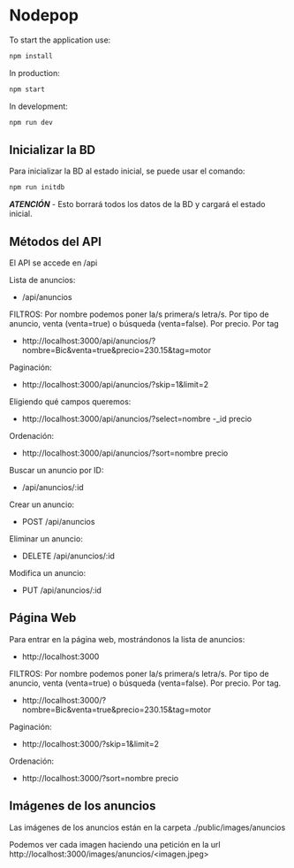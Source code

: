 # Nodepop

To start the application use:

```sh
npm install
```

In production:

```sh
npm start
```

In development:

```sh
npm run dev
```

## Inicializar la BD

Para inicializar la BD al estado inicial, se puede usar el comando:

```sh
npm run initdb
```

***ATENCIÓN*** - Esto borrará todos los datos de la BD y cargará el estado inicial.   

## Métodos del API

El API se accede en /api

Lista de anuncios:

- /api/anuncios

FILTROS:
Por nombre podemos poner la/s primera/s letra/s.
Por tipo de anuncio, venta (venta=true) o búsqueda (venta=false).
Por precio.
Por tag
- http://localhost:3000/api/anuncios/?nombre=Bic&venta=true&precio=230.15&tag=motor

Paginación:
- http://localhost:3000/api/anuncios/?skip=1&limit=2

Eligiendo qué campos queremos:
- http://localhost:3000/api/anuncios/?select=nombre -_id precio

Ordenación:
- http://localhost:3000/api/anuncios/?sort=nombre precio


Buscar un anuncio por ID:

- /api/anuncios/:id

Crear un anuncio:

- POST /api/anuncios

Eliminar un anuncio:

- DELETE /api/anuncios/:id

Modifica un anuncio:

- PUT /api/anuncios/:id


## Página Web

Para entrar en la página web, mostrándonos la lista de anuncios:
- http://localhost:3000

FILTROS:
Por nombre podemos poner la/s primera/s letra/s.
Por tipo de anuncio, venta (venta=true) o búsqueda (venta=false).
Por precio.
Por tag.
- http://localhost:3000/?nombre=Bic&venta=true&precio=230.15&tag=motor

Paginación:
- http://localhost:3000/?skip=1&limit=2

Ordenación:
- http://localhost:3000/?sort=nombre precio



## Imágenes de los anuncios

Las imágenes de los anuncios están en la carpeta ./public/images/anuncios

Podemos ver cada imagen haciendo una petición en la url http://localhost:3000/images/anuncios/<imagen.jpeg>